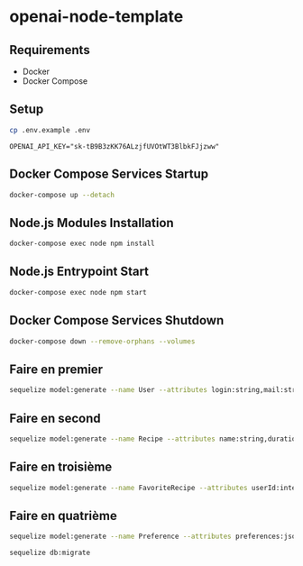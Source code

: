 # openai-node-template

## Requirements

- Docker
- Docker Compose

## Setup

```bash
cp .env.example .env
```

```env
OPENAI_API_KEY="sk-tB9B3zKK76ALzjfUVOtWT3BlbkFJjzww"
```

## Docker Compose Services Startup

```bash
docker-compose up --detach
```

## Node.js Modules Installation

```bash
docker-compose exec node npm install
```

## Node.js Entrypoint Start

```bash
docker-compose exec node npm start
```

## Docker Compose Services Shutdown

```bash
docker-compose down --remove-orphans --volumes
```

## Faire en premier
```bash
sequelize model:generate --name User --attributes login:string,mail:string,password:string
```

## Faire en second
```bash
sequelize model:generate --name Recipe --attributes name:string,duration:string,ingredients:text,instructions:text,servings:string
```
## Faire en troisième
```bash
sequelize model:generate --name FavoriteRecipe --attributes userId:integer,recipeId:integer
```

## Faire en quatrième
```bash
sequelize model:generate --name Preference --attributes preferences:json,userId:integer
```

```bash
sequelize db:migrate
```